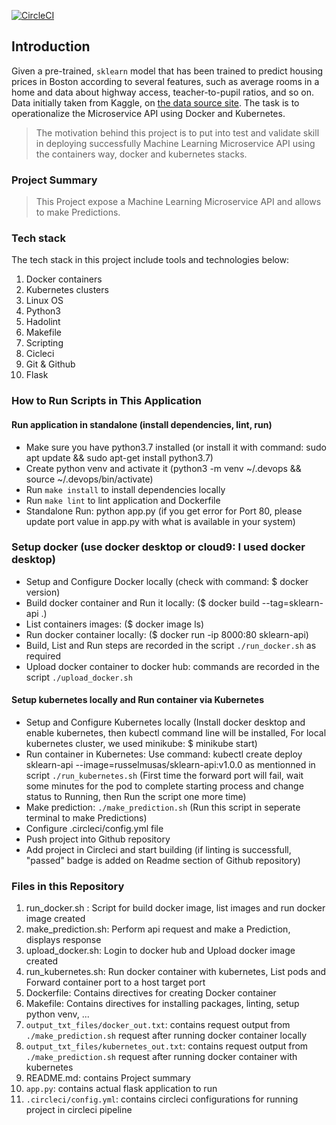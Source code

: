 [![CircleCI](https://dl.circleci.com/status-badge/img/gh/RusselMusas/project-ml-microservice-kubernetes/tree/master.svg?style=svg)](https://dl.circleci.com/status-badge/redirect/gh/RusselMusas/project-ml-microservice-kubernetes/tree/master)

## Introduction

Given a pre-trained, `sklearn` model that has been trained to predict housing prices in Boston according to several features, such as average rooms in a home and data about highway access, 
teacher-to-pupil ratios, and so on. Data initially taken from Kaggle, on [the data source site](https://www.kaggle.com/c/boston-housing). The task is to operationalize the Microservice API using Docker and Kubernetes.

> The motivation behind this project is to put into test and validate skill in deploying successfully Machine Learning Microservice API using the containers way, docker and kubernetes stacks.

### Project Summary

> This Project expose a Machine Learning Microservice API and allows to make Predictions.

### Tech stack

The tech stack in this project include tools and technologies below:
1. Docker containers
2. Kubernetes clusters
3. Linux OS
4. Python3
5. Hadolint
6. Makefile
7. Scripting
8. Cicleci
9. Git & Github
10. Flask

### How to Run Scripts in This Application

#### Run application in standalone (install dependencies, lint, run)

* Make sure you have python3.7 installed (or install it with command: sudo apt update && sudo apt-get install python3.7)
* Create python venv and activate it (python3 -m venv ~/.devops && source ~/.devops/bin/activate)
* Run `make install` to install dependencies locally
* Run `make lint` to lint application and Dockerfile
* Standalone Run: python app.py (if you get error for Port 80, please update port value in app.py with what is available in your system)

### Setup docker (use docker desktop or cloud9: I used docker desktop)
* Setup and Configure Docker locally (check with command: $ docker version)
* Build docker container and Run it locally: ($ docker build --tag=sklearn-api .) 
* List containers images: ($ docker image ls)
* Run docker container locally: ($ docker run -ip 8000:80 sklearn-api) 
* Build, List and Run steps are recorded in the script `./run_docker.sh` as required
* Upload docker container to docker hub: commands are recorded in the script `./upload_docker.sh`

#### Setup kubernetes locally and Run container via Kubernetes

* Setup and Configure Kubernetes locally (Install docker desktop and enable kubernetes, then kubectl command line will be installed, For local kubernetes cluster, we used minikube: $ minikube start)
* Run container in Kubernetes: Use command: kubectl create deploy sklearn-api --image=russelmusas/sklearn-api:v1.0.0 as mentionned in script `./run_kubernetes.sh` (First time the forward port will fail, wait some minutes for the pod to complete starting process and change status to Running, then Run the script one more time)
* Make prediction: `./make_prediction.sh` (Run this script in seperate terminal to make Predictions)
* Configure .circleci/config.yml file
* Push project into Github repository
* Add project in Circleci and start building (if linting is successfull, "passed" badge is added on Readme section of Github repository)

### Files in this Repository

1. run_docker.sh : Script for build docker image, list images and run docker image created
2. make_prediction.sh: Perform api request and make a Prediction, displays response
3. upload_docker.sh: Login to docker hub and Upload docker image created
4. run_kubernetes.sh: Run docker container with kubernetes, List pods and Forward container port to a host target port
5. Dockerfile: Contains directives for creating Docker container
6. Makefile: Contains directives for installing packages, linting, setup python venv, ...
7. `output_txt_files/docker_out.txt`: contains request output from `./make_prediction.sh` request after running docker container locally
8. `output_txt_files/kubernetes_out.txt`: contains request output from `./make_prediction.sh` request after running docker container with kubernetes
9. README.md: contains Project summary
10. `app.py`: contains actual flask application to run
11. `.circleci/config.yml`: contains circleci configurations for running project in circleci pipeline
